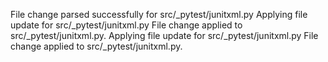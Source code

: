 File change parsed successfully for src/_pytest/junitxml.py
Applying file update for src/_pytest/junitxml.py
File change applied to src/_pytest/junitxml.py.
Applying file update for src/_pytest/junitxml.py
File change applied to src/_pytest/junitxml.py.
